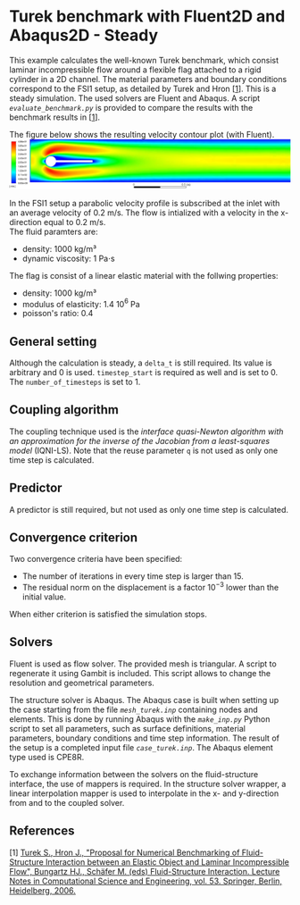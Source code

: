 # Turek benchmark with Fluent2D and Abaqus2D - Steady

This example calculates the well-known Turek benchmark, which consist laminar incompressible flow around a flexible flag attached to a rigid cylinder in a 2D channel.
The material parameters and boundary conditions correspond to the FSI1 setup, as detailed by Turek and Hron [[1](#1)].
This is a steady simulation.
The used solvers are Fluent and Abaqus.
A script _`evaluate_benchmark.py`_ is provided to compare the results with the benchmark results in [[1](#1)].

The figure below shows the resulting velocity contour plot (with Fluent).
![FSI1](images/turek_fsi1_velocity.png "Velocity contour plot of FSI1 setup produced with Fluent")

In the FSI1 setup a parabolic velocity profile is subscribed at the inlet with an average velocity of 0.2 m/s.
The flow is intialized with a velocity in the x-direction equal to 0.2 m/s.  
The fluid paramters are:

-   density: 1000 kg/m³
-   dynamic viscosity: 1 Pa$\cdot$s

The flag is consist of a linear elastic material with the follwing properties:

-   density: 1000 kg/m³
-   modulus of elasticity: 1.4 10$^6$ Pa
-   poisson's ratio: 0.4

## General setting
Although the calculation is steady, a `delta_t` is still required. Its value is arbitrary and 0 is used.
`timestep_start` is required as well and is set to 0. The `number_of_timesteps` is set to 1.

## Coupling algorithm

The coupling technique used is the *interface quasi-Newton algorithm with an approximation for the inverse of the Jacobian from a least-squares model* (IQNI-LS).
Note that the reuse parameter `q` is not used as only one time step is calculated.

## Predictor

A predictor is still required, but not used as only one time step is calculated.

## Convergence criterion

Two convergence criteria have been specified:

-   The number of iterations in every time step is larger than 15.
-   The residual norm on the displacement is a factor $10^{-3}$ lower than the initial value.
 
When either criterion is satisfied the simulation stops.

## Solvers

Fluent is used as flow solver.
The provided mesh is triangular.
A script to regenerate it using Gambit is included. This script allows to change the resolution and geometrical parameters.

The structure solver is Abaqus.
The Abaqus case is built when setting up the case starting from the file *`mesh_turek.inp`* containing nodes and elements. 
This is done by running Abaqus with the *`make_inp.py`* Python script to set all parameters, such as surface definitions, material parameters, boundary conditions and time step information.
The result of the setup is a completed input file *`case_turek.inp`*.
The Abaqus element type used is CPE8R.

To exchange information between the solvers on the fluid-structure interface, the use of mappers is required.
In the structure solver wrapper, a linear interpolation mapper is used to interpolate in the x- and y-direction from and to the coupled solver.

## References
<a id="1">[1]</a> 
[Turek S., Hron J., "Proposal for Numerical Benchmarking of Fluid-Structure Interaction between an Elastic Object and Laminar Incompressible Flow", Bungartz HJ., Schäfer M. (eds) Fluid-Structure Interaction. Lecture Notes in Computational Science and Engineering, vol. 53. Springer, Berlin, Heidelberg, 2006.](https://doi.org/10.1007/3-540-34596-5_15)